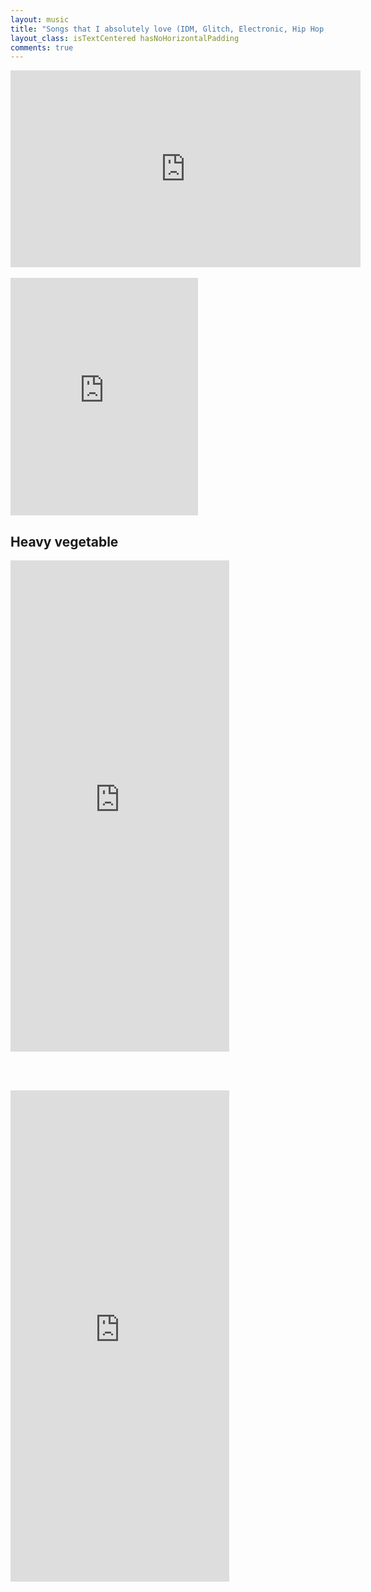 ```yaml
---
layout: music
title: "Songs that I absolutely love (IDM, Glitch, Electronic, Hip Hop, Rock)"
layout_class: isTextCentered hasNoHorizontalPadding
comments: true
---
```



<div class='embed-container'>
  <iframe width="560" height="315" src="https://www.youtube.com/embed/videoseries?list=PLqC2on1piRdE-Ce4p-Cqu30d6p2OKb6R9" frameborder="0" allowfullscreen></iframe>
</div>


<br>


<iframe src="https://embed.spotify.com/?uri=spotify:user:evgenyneu:playlist:5TKtYSp7MvvJEo3xmzk5Bw" width="300" height="380" frameborder="0" allowtransparency="true"></iframe>

## Heavy vegetable


<iframe style="border: 0; width: 350px; height: 786px;" src="https://bandcamp.com/EmbeddedPlayer/album=4193218694/size=large/bgcol=ffffff/linkcol=e99708/transparent=true/" seamless><a href="http://heavyvegetable.bandcamp.com/album/the-amazing-undersea-adventures-of-aqua-kitty-and-friends">The Amazing Undersea Adventures of Aqua Kitty and Friends by Heavy Vegetable</a></iframe>

<br><br>

<iframe style="border: 0; width: 350px; height: 786px;" src="https://bandcamp.com/EmbeddedPlayer/album=1923395657/size=large/bgcol=ffffff/linkcol=0687f5/transparent=true/" seamless><a href="http://heavyvegetable.bandcamp.com/album/frisbie">Frisbie by Heavy Vegetable</a></iframe>




